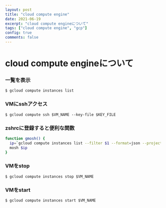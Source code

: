 ```yaml
---
layout: post
title: "cloud compute engine"
date: 2021-06-19
excerpt: "cloud compute engineについて"
tags: ["cloud compute engine", "gcp"]
config: true
comments: false
---
```


# cloud compute engineについて

### 一覧を表示

```console
$ gcloud compute instances list
```

### VMにsshアクセス

```console
$ gcloud compute ssh $VM_NAME --key-file $KEY_FILE
```

### zshrcに登録すると便利な関数

```sh
function gmosh() {
  ip=`gcloud compute instances list --filter $1 --format=json --project=starry-lattice-256603 | jq ".[0].networkInterfaces[0].accessConfigs[0].natIP"`
  mosh $ip
}
```

### VMをstop

```console
$ gcloud compute instances stop $VM_NAME
```

### VMをstart

```console
$ gcloud compute instances start $VM_NAME
```
